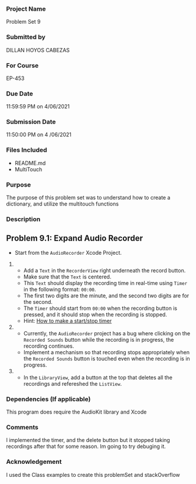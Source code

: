 ### Project Name
Problem Set 9

### Submitted by
DILLAN HOYOS CABEZAS

### For Course
EP-453

### Due Date
11:59:59 PM on 4/06/2021

### Submission Date
11:50:00 PM on 4 /06/2021

### Files Included
- README.md 
- MultiTouch



### Purpose
The purpose of this problem set was to understand how to create a dictionary, and utilize the multitouch functions

### Description

## Problem 9.1: Expand Audio Recorder
- Start from the `AudioRecorder` Xcode Project.

1.  
    - Add a `Text` in the `RecorderView` right underneath the record button.
    - Make sure that the `Text` is centered. 
    - This `Text` should display the recording time in real-time using `Timer` in the following format: `00:00`. 
    - The first two digits are the minute, and the second two digits are for the second.
    - The `Timer` should start from `00:00` when the recording button is pressed, and it should stop when the recording is stopped.
    - Hint: [How to make a start/stop timer](https://stackoverflow.com/questions/63548432/swiftui-how-to-make-a-start-stop-timer)

2.  
    - Currently, the `AudioRecorder` project has a bug where clicking on the `Recorded Sounds` button while the recording is in progress, the recording continues. 
    - Implement a mechanism so that recording stops appropriately when the `Recorded Sounds` button is touched even when the recording is in progress.

3.  
    - In the `LibraryView`, add a button at the top that deletes all the recordings and refereshed the `ListView`.



### Dependencies (If applicable)
This program does require the AudioKit library and Xcode
	

### Comments
I implemented the timer, and the delete button but it stopped taking recordings after that for some reason. Im going to try debuging it.
### Acknowledgement
I used the Class examples to create this problemSet and stackOverflow

